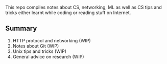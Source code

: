 This repo compiles notes about CS, networking, ML as well as CS tips and tricks
either learnt while coding or reading stuff on Internet.

## Summary

1. HTTP protocol and networking (WIP)
2. Notes about Git (WIP)
3. Unix tips and tricks (WIP)
4. General advice on research (WIP)
